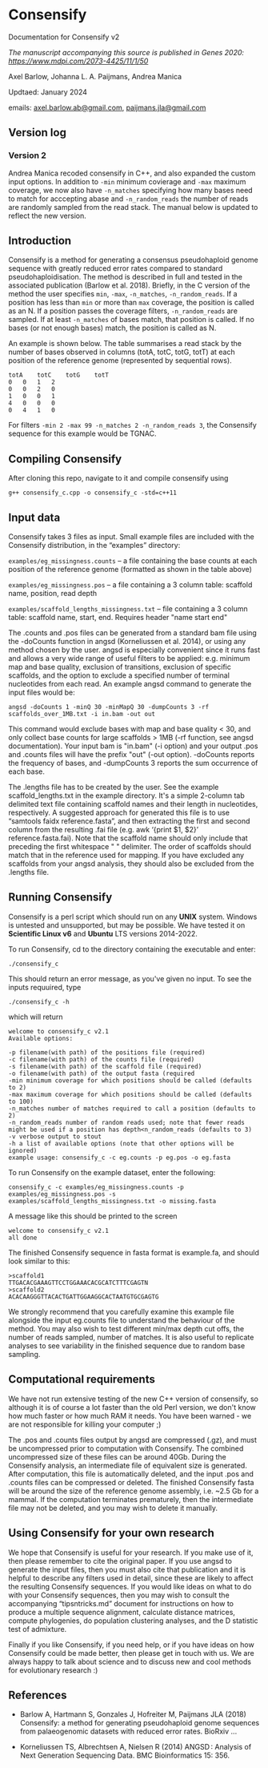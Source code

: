 # Consensify

Documentation for Consensify v2

*The manuscript accompanying this source is published in Genes 2020: https://www.mdpi.com/2073-4425/11/1/50*

Axel Barlow, Johanna L. A. Paijmans, Andrea Manica

Updtaed: January 2024

emails: axel.barlow.ab@gmail.com, paijmans.jla@gmail.com

## Version log

### Version 2

Andrea Manica recoded consensify in C++, and also expanded the custom input options. In addition to `-min` minimum covierage and `-max` maximum coverage, we now also have `-n_matches` specifying how many bases need to match for acccepting abase and `-n_random_reads` the number of reads are randomly sampled from the read stack. The manual below is updated to reflect the new version.

## Introduction
Consensify is a method for generating a consensus pseudohaploid genome sequence with greatly reduced error rates compared to standard pseudohaploidisation. The method is described in full and tested in the associated publication (Barlow et al. 2018). Briefly, in the C version of the method the user specifies `min`, `-max`, `-n_matches`, `-n_random_reads`. If a position has less than `min` or more than `max` coverage, the position is called as an N. If a position passes the coverage filters, `-n_random_reads` are sampled. If at least `-n_matches` of bases match, that position is called. If no bases (or not enough bases) match, the position is called as N.

An example is shown below. The table summarises a read stack by the number of bases observed in columns (totA, totC, totG, totT) at each position of the reference genome (represented by sequential rows). 

    totA	totC	totG	totT
    0	0	1	2
    0	0	2	0
    1	0	0	1
    4	0	0	0
    0	4	1	0

For filters `-min 2 -max 99 -n_matches 2 -n_random_reads 3`, the Consensify sequence for this example would be TGNAC.

## Compiling Consensify

After cloning this repo, navigate to it and compile consensify using

```
g++ consensify_c.cpp -o consensify_c -std=c++11
```


## Input data
Consensify takes 3 files as input. Small example files are included with the Consensify distribution, in the “examples” directory:

`examples/eg_missingness.counts` – a file containing the base counts at each position of the reference genome (formatted as shown in the table above)

`examples/eg_missingness.pos` – a file containing a 3 column table: scaffold name, position, read depth

`examples/scaffold_lengths_missingness.txt` – file containing a 3 column table: scaffold name, start, end. Requires header "name	start	end"

The .counts and .pos files can be generated from a standard bam file using the -doCounts function in angsd (Korneliussen et al. 2014), or using any method chosen by the user. angsd is especially convenient since it runs fast and allows a very wide range of useful filters to be applied: e.g. minimum map and base quality, exclusion of transitions, exclusion of specific scaffolds, and the option to exclude a specified number of terminal nucleotides from each read. An example angsd command to generate the input files would be:

`angsd -doCounts 1 -minQ 30 -minMapQ 30 -dumpCounts 3 -rf scaffolds_over_1MB.txt -i in.bam -out out`

This command would exclude bases with map and base quality < 30, and only collect base counts for large scaffolds > 1MB (-rf function, see angsd documentation). Your input bam is "in.bam" (-i option) and your output .pos and .counts files will have the prefix "out" (-out option). -doCounts reports the frequency of bases, and -dumpCounts  3 reports the sum occurrence of each base. 

The .lengths file has to be created by the user. See the example scaffold_lengths.txt in the example directory. It's a simple 2-column tab delimited text file containing scaffold names and their length in nucleotides, respectively. A suggested approach for generated this file is to use “samtools faidx reference.fasta”, and then extracting the first and second column from the resulting .fai file (e.g. awk ‘{print $1, $2}’ reference.fasta.fai). Note that the scaffold name should only include that preceding the first whitespace " " delimiter. The order of scaffolds should match that in the reference used for mapping. If you have excluded any scaffolds from your angsd analysis, they should also be excluded from the .lengths file. 


## Running Consensify
Consensify is a perl script which should run on any **UNIX** system. Windows is untested and unsupported, but may be possible. We have tested it on **Scientific Linux v6** and **Ubuntu** LTS versions 2014-2022.

To run Consensify, cd to the directory containing the executable and enter:

`./consensify_c`

This should return an error message, as you've given no input. To see the inputs requuired, type

`./consensify_c -h`

which will return

```
welcome to consensify_c v2.1
Available options:

-p filename(with path) of the positions file (required)
-c filename(with path) of the counts file (required)
-s filename(with path) of the scaffold file (required)
-o filename(with path) of the output fasta (required
-min minimum coverage for which positions should be called (defaults to 2)
-max maximum coverage for which positions should be called (defaults to 100)
-n_matches number of matches required to call a position (defaults to 2)
-n_random_reads number of random reads used; note that fewer reads might be used if a position has depth<n_random_reads (defaults to 3)
-v verbose output to stout
-h a list of available options (note that other options will be ignored)
example usage: consensify_c -c eg.counts -p eg.pos -o eg.fasta
```

To run Consensify on the example dataset, enter the following:

 ```
 consensify_c -c examples/eg_missingness.counts -p examples/eg_missingness.pos -s examples/scaffold_lengths_missingness.txt -o missing.fasta
```

A message like this should  be printed to the screen

```
welcome to consensify_c v2.1
all done
```

The finished Consensify sequence in fasta format is example.fa, and should look similar to this:

```
>scaffold1
TTGACACGAAAGTTCCTGGAAACACGCATCTTTCGAGTN
>scaffold2
ACACAAGGGTTACACTGATTGGAAGGCACTAATGTGCGAGTG
```

We strongly recommend that you carefully examine this example file alongside the input eg.counts file to understand the behaviour of the method. You may also wish to test different min/max depth cut offs, the number of reads sampled, number of matches. It is also useful to replicate analyses to see variability in the finished sequence due to random base sampling.


## Computational requirements

We have not run extensive testing of the new C++ version of consensify, so although it is of course a lot faster than the old Perl version, we don't know how much faster or how much RAM it needs. You have been warned - we are not responsible for killing your computer ;) 

The .pos and .counts files output by angsd are compressed (.gz), and must be uncompressed prior to computation with Consensify. The combined uncompressed size of these files can be around 40Gb. During the Consensify analysis, an intermediate file of equivalent size is generated. After computation, this file is automatically deleted, and the input .pos and .counts files can be compressed or deleted. The finished Consensify fasta will be around the size of the reference genome assembly, i.e. ~2.5 Gb for a mammal. If the computation terminates prematurely, then the intermediate file may not be deleted, and you may wish to delete it manually. 


## Using Consensify for your own research
We hope that Consensify is useful for your research. If you make use of it, then please remember to cite the original paper. If you use angsd to generate the input files, then you must also cite that publication and it is helpful to describe any filters used in detail, since these are likely to affect the resulting Consensify sequences. If you would like ideas on what to do with your Consensify sequences, then you may wish to consult the accompanying “tipsntricks.md” document for instructions on how to produce a multiple sequence alignment, calculate distance matrices, compute phylogenies, do population clustering analyses, and the D statistic test of admixture.

Finally if you like Consensify, if you need help, or if you have ideas on how Consensify could be made better, then please get in touch with us. We are always happy to talk about science and to discuss new and cool methods for evolutionary research :) 


## References
* Barlow A, Hartmann S, Gonzales J, Hofreiter M, Paijmans JLA (2018) Consensify: a method for generating pseudohaploid genome sequences from palaeogenomic datasets with reduced error rates.  BioRxiv ...

* Korneliussen TS, Albrechtsen A, Nielsen R (2014) ANGSD : Analysis of Next Generation Sequencing Data. BMC Bioinformatics 15: 356.


